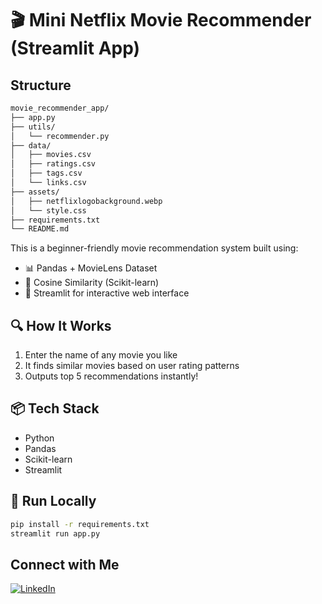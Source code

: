 # 🎬 Mini Netflix Movie Recommender (Streamlit App)

## Structure
```bash
movie_recommender_app/
├── app.py
├── utils/
│   └── recommender.py
├── data/
│   ├── movies.csv
│   ├── ratings.csv
│   ├── tags.csv
│   └── links.csv
├── assets/
│   ├── netflixlogobackground.webp
│   └── style.css
├── requirements.txt
└── README.md

```

This is a beginner-friendly movie recommendation system built using:
- 📊 Pandas + MovieLens Dataset
- 🤖 Cosine Similarity (Scikit-learn)
- 🧪 Streamlit for interactive web interface

## 🔍 How It Works
1. Enter the name of any movie you like
2. It finds similar movies based on user rating patterns
3. Outputs top 5 recommendations instantly!

## 📦 Tech Stack
- Python
- Pandas
- Scikit-learn
- Streamlit

## 🚀 Run Locally

```bash
pip install -r requirements.txt
streamlit run app.py 
```

## Connect with Me

[![LinkedIn](https://img.shields.io/badge/LinkedIn-Connect-blue?logo=linkedin)](https://www.linkedin.com/in/nayabrasool-shaik)
